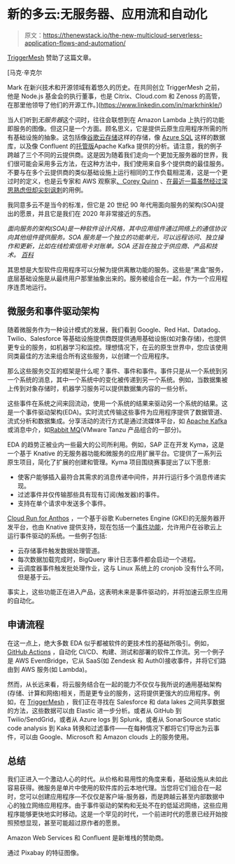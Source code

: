 # 新的多云:无服务器、应用流和自动化

> 原文：<https://thenewstack.io/the-new-multicloud-serverless-application-flows-and-automation/>

[TriggerMesh](https://triggermesh.com/) 赞助了这篇文章。

 [马克·辛克尔

Mark 在新兴技术和开源领域有着悠久的历史。在共同创立 TriggerMesh 之前，他是 Node.js 基金会的执行董事，也是 Citrix、Cloud.com 和 Zenoss 的高管，在那里他领导了他们的开源工作。](https://www.linkedin.com/in/markrhinkle/) 

当人们听到*无服务器*这个词时，往往会联想到在 Amazon Lambda 上执行的功能即服务的图像。但这只是一个方面。顾名思义，它是提供云原生应用程序所需的所有基础设施的抽象。这包括像[谷歌云存储](https://cloud.google.com/storage)这样的存储，像 [Azure SQL](https://techcommunity.microsoft.com/t5/azure-sql/optimize-price-performance-with-compute-auto-scaling-in-azure/ba-p/966149) 这样的数据库，以及像 Confluent 的[托管版](https://www.confluent.io/confluent-cloud/tryfree/)Apache Kafka 提供的分析。请注意，我的例子跨越了三个不同的云提供商。这是因为随着我们走向一个更加无服务器的世界，我们很可能会采用多云方法，在这种方法中，我们使用来自多个提供商的最佳服务。不要与在多个云提供商的类似基础设施上运行相同的工作负载相混淆，这是一个更过时的定义，也是云专家和 AWS 观察家[、Corey Quinn](https://twitter.com/QuinnyPig) 、[在最近一篇虽然经过深思熟虑但却尖刻讽刺](https://www.lastweekinaws.com/blog/multi-cloud-is-the-worst-practice/)的用例。

我同意多云不是当今的标准，但它是 20 世纪 90 年代用面向服务的架构(SOA)提出的愿景，并且它是我们在 2020 年非常接近的东西。

*面向服务的架构(SOA)是一种软件设计风格，其中应用组件通过网络上的通信协议向其他组件提供服务。SOA 服务是一个独立的功能单元，可以远程访问、独立操作和更新，比如在线检索信用卡对账单。SOA 还旨在独立于供应商、产品和技术。* [*百科*](https://en.wikipedia.org/wiki/Service-oriented_architecture)

其思想是大型软件应用程序可以分解为提供离散功能的服务。这些是“黑盒”服务，底层基础设施是从最终用户那里抽象出来的。服务被组合在一起，作为一个应用程序连贯地运行。

## **微服务和事件驱动架构**

随着微服务作为一种设计模式的发展，我们看到 Google、Red Hat、Datadog、Twilio、Salesforce 等基础设施提供商既提供通用基础设施(如对象存储)，也提供更专业的服务，如机器学习和监控。理想情况下，在云的原生世界中，您应该使用同类最佳的方法来组合所有这些服务，以创建一个应用程序。

那么这些服务交互的框架是什么呢？事件、事件和事件。事件只是从一个系统到另一个系统的消息，其中一个系统中的变化被传递到另一个系统。例如，当数据集被上传到对象存储时，机器学习服务可以提供数据集内容的一些分析。

这些事件在系统之间来回流动，使用一个系统的结果来驱动另一个系统的结果。这是一个事件驱动架构(EDA)。实时流式传输这些事件为应用程序提供了数据管道、流式分析和数据集成。分享活动的流行方式是通过流媒体平台，如 [Apache Kafka](https://kafka.apache.org/) 或消息中介，如[Rabbit MQ](https://www.rabbitmq.com/)(VMware Tanzu 产品组合的一部分)。

EDA 的趋势正被业内一些最大的公司所利用。例如，SAP 正在开发 Kyma，这是一个基于 Knative 的无服务器功能和微服务的应用扩展平台。它提供了一系列云原生项目，简化了扩展的创建和管理。Kyma 项目围绕赛事提出了以下愿景:

*   使客户能够插入最符合其需求的消息传递中间件，并并行运行多个消息传递实现。
*   过滤事件并仅传输那些具有现有订阅(触发器)的事件。
*   支持在单个请求中发送多个事件。

[Cloud Run for Anthos](https://cloud.google.com/anthos/run) ，一个基于谷歌 Kubernetes Engine (GKE)的无服务器开发平台，也由 Knative 提供支持，现在包括一个[事件功能](https://cloud.google.com/blog/products/serverless/cloud-run-for-anthos-adds-events)，允许用户在谷歌云上运行事件驱动的系统。一些例子包括:

*   云存储事件触发数据处理管道。
*   每次数据加载完成时，BigQuery 审计日志事件都会启动一个进程。
*   云调度器事件触发批处理作业，这与 Linux 系统上的 cronjob 没有什么不同，但是基于云。

事实上，这些功能正在进入产品，这表明未来是事件驱动的，并将加速云原生应用的自动化。

## **申请流程**

在这一点上，绝大多数 EDA 似乎都被软件的更技术性的基础所吸引。例如， [GitHub Actions](https://github.com/features/actions) ，自动化 CI/CD、构建、测试和部署的软件工作流。另一个例子是 AWS EventBridge，它从 SaaS(如 Zendesk 和 Auth0)接收事件，并将它们路由到 AWS 服务(如 Lambda)。

然而，从长远来看，将云服务结合在一起的能力不仅仅与我所说的通用基础架构(存储、计算和网络)相关，而是更专业的服务，这将提供更强大的应用程序。例如，在 [TriggerMesh](https://triggermesh.com/) ，我们正在寻找在 Salesforce 和 data lakes 之间共享数据的方法，这些数据可以由 Elastic 进一步分析。或者从 GitHub 到 Twilio/SendGrid，或者从 Azure logs 到 Splunk，或者从 SonarSource static code analysis 到 Kaka 转换和过滤事件——在每种情况下都将它们导出为云事件，可以由 Google、Microsoft 和 Amazon clouds 上的服务使用。

## **总结**

我们正进入一个激动人心的时代。从价格和易用性的角度来看，基础设施从未如此容易获得。微服务是单片中使用的软件库的云本地代理。当您将它们组合在一起时，您可以创建应用程序—不仅仅是客户端-服务器，而是跨越云甚至内部数据中心的独立网络应用程序。由于事件驱动的架构和无处不在的低延迟网络，这些应用程序能够更快地实时移动。这是一个罕见的时代，一个前进时代的愿景已经开始按照预想显现，甚至可能超过原作者的愿景。

Amazon Web Services 和 Confluent 是新堆栈的赞助商。

通过 Pixabay 的特征图像。

<svg xmlns:xlink="http://www.w3.org/1999/xlink" viewBox="0 0 68 31" version="1.1"><title>Group</title> <desc>Created with Sketch.</desc></svg>